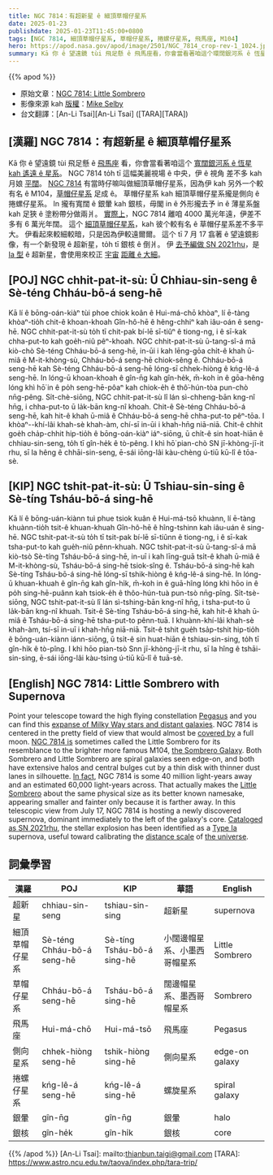```yaml
---
title: NGC 7814：有超新星 ê 細頂草帽仔星系
date: 2025-01-23
publishdate: 2025-01-23T11:45:00+0800
tags: [NGC 7814, 細頂草帽仔星系, 草帽仔星系, 捲螺仔星系, 飛馬座, M104]
hero: https://apod.nasa.gov/apod/image/2501/NGC_7814_crop-rev-1_1024.jpg
summary: Kā 你 ê 望遠鏡 tùi 飛足懸 ê 飛馬座看，你會當看著咱這个環闊銀河系 ê 恆星 kah 遙遠 ê 星系。
---
```


{{% apod %}}

- 原始文章：[NGC 7814: Little Sombrero](https://apod.nasa.gov/apod/ap250123.html)
- 影像來源 kah [版權][copyright]：[Mike Selby](https://throughlightandtime.com/about/)
- 台文翻譯：[An-Li Tsai][An-Li Tsai] ([TARA][TARA])

## [漢羅] NGC 7814：有超新星 ê 細頂草帽仔星系
Kā 你 ê 望遠鏡 tùi 飛足懸 ê [飛馬座][Pegasus] 看，你會當看著咱這个 [寬闊銀河系 ê 恆星 kah 遙遠 ê 星系][expanse of Milky Way stars and distant galaxies]。
NGC 7814 to̍h tī 這幅美麗視場 ê 中央，伊 ê 視角 差不多 kah 月娘 [平闊][covered by]。
[NGC 7814][NGC 7814 is] 有當時仔嘛叫做細頂草帽仔星系，因為伊 kah 另外一个較有名 ê M104，[草帽仔星系][the Sombrero Galaxy] 足成 ê。
草帽仔星系 kah 細頂草帽仔星系攏是側向 ê 捲螺仔星系。
In 攏有寬闊 ê 銀暈 kah 銀核，毋閣 in ê 外形攏去予 in ê 薄星系盤 kah 足狹 ê 塗粉帶分做兩爿。
[實際上][In fact]，NGC 7814 離咱 4000 萬光年遠，伊差不多有 6 萬光年闊。
這个 [細頂草帽仔星系][Little Sombrero]，kah 彼个較有名 ê 草帽仔星系差不多平大。
伊看起來較細較暗，只是因為伊較遠爾爾。
這个 tī 7 月 17 翕著 ê 望遠鏡影像，有一个新發現 ê 超新星，to̍h tī 銀核 ê 倒爿。
伊 [去予編做 SN 2021rhu][Cataloged as SN 2021rhu]，是 [Ia 型][Type Ia] ê 超新星，會使用來校正 [宇宙][the universe] [距離 ê 大細][distance scale]。

## [POJ] NGC chhit-pat-it-sù: Ū Chhiau-sin-seng ê Sè-téng Chháu-bō-á seng-hē
Kā lí ê bōng-oán-kiàⁿ tùi phoe chiok koân ê Hui-má-chō khòaⁿ, lí ē-tàng khòaⁿ-tio̍h chit-ê khoan-khoah Gîn-hô-hē ê hêng-chhiⁿ kah iâu-oán ê seng-hē.
NGC chhit-pat-it-sù to̍h tī chit-pak bí-lē sī-tiûⁿ ê tiong-ng, i ê sī-kak chha-put-to kah goe̍h-niû pêⁿ-khoah.
NGC chhit-pat-it-sù ū-tang-sî-á mā kiò-chò Sè-téng Chháu-bō-á seng-hē, in-ūi i kah lēng-gōa chi̍t-ê khah ū-miâ ê M-it-khòng-sù, Chháu-bō-á seng-hē chiok-sêng ê.
Chháu-bō-á seng-hē kah Sè-téng Chháu-bō-á seng-hē lóng-sī chhek-hiòng ê kńg-lê-á seng-hē.
In lóng-ū khoan-khoah ê gîn-n̄g kah gîn-he̍k, m̄-koh in ê gōa-hêng lóng khì hō͘ in ê po̍h seng-hē-pôaⁿ kah chiok-e̍h ê thô͘-hún-tòa pun-chò nn̄g-pêng.
Si̍t-chè-siōng, NGC chhit-pat-it-sù lî lán sì-chheng-bān kng-nî hn̄g, i chha-put-to ū la̍k-bān kng-nî khoah.
Chit-ê Sè-téng Chháu-bō-á seng-hē, kah hit-ê khah ū-miâ ê Chháu-bō-á seng-hē chha-put-to pêⁿ-tōa.
I khòaⁿ--khí-lâi khah-sè khah-àm, chí-sī in-ūi i khah-hn̄g niā-niā.
Chit-ê chhit goe̍h cha̍p-chhit hip-tio̍h ê bōng-oán-kiàⁿ iáⁿ-siōng, ū chi̍t-ê sin hoat-hiān ê chhiau-sin-seng, to̍h tī gîn-he̍k ê tò-pêng.
I khì hō͘ pian-chò SN jī-khòng-jī-it rhu, sī Ia hêng ê chhāi-sin-seng, ē-sái iōng-lâi kàu-chèng ú-tiū kū-lî ê tōa-sè.

## [KIP]  NGC tshit-pat-it-sù: Ū Tshiau-sin-sing ê Sè-tíng Tsháu-bō-á sing-hē
Kā lí ê bōng-uán-kiànn tuì phue tsiok kuân ê Hui-má-tsō khuànn, lí ē-tàng khuànn-tio̍h tsit-ê khuan-khuah Gîn-hô-hē ê hîng-tshinn kah iâu-uán ê sing-hē.
NGC tshit-pat-it-sù to̍h tī tsit-pak bí-lē sī-tiûnn ê tiong-ng, i ê sī-kak tsha-put-to kah gue̍h-niû pênn-khuah.
NGC tshit-pat-it-sù ū-tang-sî-á mā kiò-tsò Sè-tíng Tsháu-bō-á sing-hē, in-uī i kah līng-guā tsi̍t-ê khah ū-miâ ê M-it-khòng-sù, Tsháu-bō-á sing-hē tsiok-sîng ê.
Tsháu-bō-á sing-hē kah Sè-tíng Tsháu-bō-á sing-hē lóng-sī tshik-hiòng ê kńg-lê-á sing-hē.
In lóng-ū khuan-khuah ê gîn-n̄g kah gîn-hi̍k, m̄-koh in ê guā-hîng lóng khì hōo in ê po̍h sing-hē-puânn kah tsiok-e̍h ê thôo-hún-tuà pun-tsò nn̄g-pîng.
Si̍t-tsè-siōng, NGC tshit-pat-it-sù lî lán sì-tshing-bān kng-nî hn̄g, i tsha-put-to ū la̍k-bān kng-nî khuah.
Tsit-ê Sè-tíng Tsháu-bō-á sing-hē, kah hit-ê khah ū-miâ ê Tsháu-bō-á sing-hē tsha-put-to pênn-tuā.
I khuànn-khí-lâi khah-sè khah-àm, tsí-sī in-uī i khah-hn̄g niā-niā.
Tsit-ê tshit gue̍h tsa̍p-tshit hip-tio̍h ê bōng-uán-kiànn iánn-siōng, ū tsi̍t-ê sin huat-hiān ê tshiau-sin-sing, to̍h tī gîn-hi̍k ê tò-pîng.
I khì hōo pian-tsò Snn jī-khòng-jī-it rhu, sī Ia hîng ê tshāi-sin-sing, ē-sái iōng-lâi kàu-tsìng ú-tiū kū-lî ê tuā-sè.

## [English] NGC 7814: Little Sombrero with Supernova
Point your telescope toward the high flying constellation [Pegasus][Pegasus] and you can find this [expanse of Milky Way stars and distant galaxies][expanse of Milky Way stars and distant galaxies].
NGC 7814 is centered in the pretty field of view that would almost be [covered by][covered by] a full moon.
[NGC 7814 is][NGC 7814 is] sometimes called the Little Sombrero for its resemblance to the brighter more famous M104, [the Sombrero Galaxy][the Sombrero Galaxy].
Both Sombrero and Little Sombrero are spiral galaxies seen edge-on, and both have extensive halos and central bulges cut by a thin disk with thinner dust lanes in silhouette.
[In fact][In fact], NGC 7814 is some 40 million light-years away and an estimated 60,000 light-years across.
That actually makes the [Little Sombrero][Little Sombrero] about the same physical size as its better known namesake, appearing smaller and fainter only because it is farther away.
In this telescopic view from July 17, NGC 7814 is hosting a newly discovered supernova, dominant immediately to the left of the galaxy's core.
[Cataloged as SN 2021rhu][Cataloged as SN 2021rhu], the stellar explosion has been identified as a [Type Ia][Type Ia] supernova, useful toward calibrating the [distance scale][distance scale] of [the universe][the universe].

## 詞彙學習
|漢羅|POJ|KIP|華語|English|
|-|-|-|-|-|
| 超新星 | chhiau-sin-seng | tshiau-sin-sing | 超新星 | supernova |
| 細頂草帽仔星系 | Sè-téng Chháu-bō-á seng-hē | Sè-tíng Tsháu-bō-á sing-hē | 小闊邊帽星系、小墨西哥帽星系 | Little Sombrero |
| 草帽仔星系 | Chháu-bō-á seng-hē | Tsháu-bō-á sing-hē | 闊邊帽星系、墨西哥帽星系 | Sombrero |
| 飛馬座 | Hui-má-chō | Hui-má-tsō | 飛馬座 | Pegasus |
| 側向星系 | chhek-hiòng seng-hē | tshik-hiòng sing-hē | 側向星系 | edge-on galaxy |
| 捲螺仔星系 | kńg-lê-á seng-hē | kńg-lê-á sing-hē | 螺旋星系 | spiral galaxy |
| 銀暈 | gîn-n̄g | gîn-n̄g | 銀暈 | halo |
| 銀核 | gîn-he̍k | gîn-hi̍k | 銀核 | core |

{{% /apod %}}
[An-Li Tsai]: mailto:thianbun.taigi@gmail.com
[TARA]: https://www.astro.ncu.edu.tw/taova/index.php/tara-trip/

[copyright]: https://apod.nasa.gov/apod/fap/lib/about_apod.html#srapply
[License3]: https://creativecommons.org/licenses/by-nc-nd/3.0/
[License2]:https://creativecommons.org/licenses/by-nc-nd/2.0/

[Pegasus]:http://www.ianridpath.com/startales/pegasus.htm
[expanse of Milky Way stars and distant galaxies]:http://www.chart32.de/index.php/component/k2/item/226
[covered by]:https://apod.nasa.gov/apod/ap130801.html
[NGC 7814 is]:http://en.wikipedia.org/wiki/NGC_7814
[the Sombrero Galaxy]:http://www.youtube.com/watch?v=GBB2xQe8nMw
[In fact]:http://arxiv.org/abs/1105.3867
[Little Sombrero]:https://www.nasa.gov/content/goddard/hubbles-little-sombrero
[Cataloged as SN 2021rhu]:https://www.wis-tns.org/object/2021rhu
[Type Ia]:https://en.wikipedia.org/wiki/Type_Ia_supernova
[distance scale]:https://apod.nasa.gov/debate/debate96.html
[the universe]:https://map.gsfc.nasa.gov/universe/uni_expansion.html
